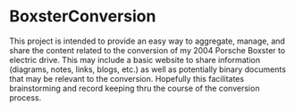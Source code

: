 # BoxsterConversion

This project is intended to provide an easy way to aggregate, manage, and share the content related to the conversion of my 2004 Porsche Boxster to electric drive.  This may include a basic website to share information (diagrams, notes, links, blogs, etc.) as well as potentially binary documents that may be relevant to the conversion.  Hopefully this facilitates brainstorming and record keeping thru the course of the conversion process.
